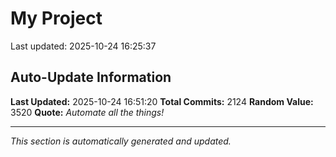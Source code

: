 # My Project


Last updated: 2025-10-24 16:25:37



















































































































































































































































































































































































































































































































































































































































































































































































































































































































































































































































































































































































































































































































































































































































































































































































































































































































































































































































































































































































































































































































































































































































































































































































































































































































































































































## Auto-Update Information

**Last Updated:** 2025-10-24 16:51:20
**Total Commits:** 2124
**Random Value:** 3520
**Quote:** _Automate all the things!_

---
_This section is automatically generated and updated._